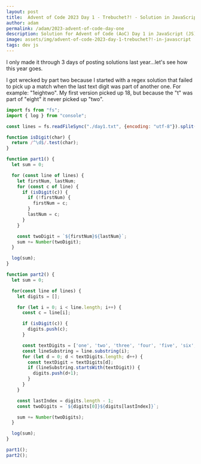 ```yaml
---
layout: post
title:  Advent of Code 2023 Day 1 - Trebuchet?! - Solution in JavaScript
author: adam
permalink: /adam/2023-advent-of-code-day-one
description: Solution for Advent of Code (AoC) Day 1 in JavaScript (JS)
image: assets/img/advent-of-code-2023-day-1-trebuchet?!-in-javascript
tags: dev js
---
```


I only made it through 3 days of posting solutions last year...let's see how this year goes.

I got wrecked by part two because I started with a regex solution that failed to pick up a match when the last text digit was part of another one.  For example: "1eightwo".  My first version picked up 18, but because the "t" was part of "eight" it never picked up "two".  

```js
import fs from "fs";
import { log } from "console";

const lines = fs.readFileSync("./day1.txt", {encoding: "utf-8"}).split("\n");

function isDigit(char) {
  return /^\d$/.test(char);
}

function part1() {  
  let sum = 0;

  for (const line of lines) {
    let firstNum, lastNum;
    for (const c of line) {
      if (isDigit(c)) {
        if (!firstNum) {
          firstNum = c;
        }
        lastNum = c;
      }
    }

    const twoDigit = `${firstNum}${lastNum}`;
    sum += Number(twoDigit);
  }

  log(sum);
}

function part2() {
  let sum = 0;

  for(const line of lines) {
    let digits = [];

    for (let i = 0; i < line.length; i++) {
      const c = line[i];

      if (isDigit(c)) {
        digits.push(c);
      }

      const textDigits = ['one', 'two', 'three', 'four', 'five', 'six', 'seven', 'eight', 'nine'];
      const lineSubstring = line.substring(i);
      for (let d = 0; d < textDigits.length; d++) {
        const textDigit = textDigits[d];
        if (lineSubstring.startsWith(textDigit)) {
          digits.push(d+1);
        }
      }
    }

    const lastIndex = digits.length - 1;
    const twoDigits = `${digits[0]}${digits[lastIndex]}`;

    sum += Number(twoDigits);
  }

  log(sum);
}

part1();
part2();
```